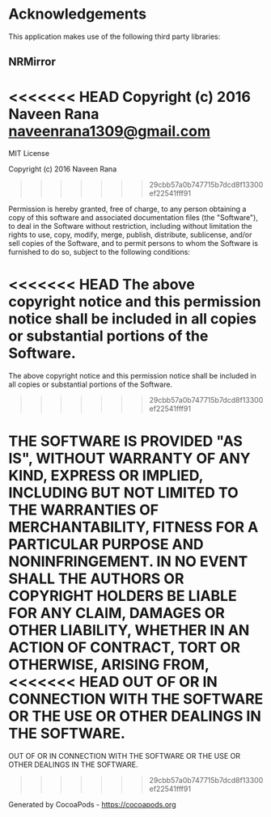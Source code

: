 # Acknowledgements
This application makes use of the following third party libraries:

## NRMirror

<<<<<<< HEAD
Copyright (c) 2016 Naveen Rana <naveenrana1309@gmail.com>
=======
MIT License

Copyright (c) 2016 Naveen Rana
>>>>>>> 29cbb57a0b747715b7dcd8f13300ef22541fff91

Permission is hereby granted, free of charge, to any person obtaining a copy
of this software and associated documentation files (the "Software"), to deal
in the Software without restriction, including without limitation the rights
to use, copy, modify, merge, publish, distribute, sublicense, and/or sell
copies of the Software, and to permit persons to whom the Software is
furnished to do so, subject to the following conditions:

<<<<<<< HEAD
The above copyright notice and this permission notice shall be included in
all copies or substantial portions of the Software.
=======
The above copyright notice and this permission notice shall be included in all
copies or substantial portions of the Software.
>>>>>>> 29cbb57a0b747715b7dcd8f13300ef22541fff91

THE SOFTWARE IS PROVIDED "AS IS", WITHOUT WARRANTY OF ANY KIND, EXPRESS OR
IMPLIED, INCLUDING BUT NOT LIMITED TO THE WARRANTIES OF MERCHANTABILITY,
FITNESS FOR A PARTICULAR PURPOSE AND NONINFRINGEMENT. IN NO EVENT SHALL THE
AUTHORS OR COPYRIGHT HOLDERS BE LIABLE FOR ANY CLAIM, DAMAGES OR OTHER
LIABILITY, WHETHER IN AN ACTION OF CONTRACT, TORT OR OTHERWISE, ARISING FROM,
<<<<<<< HEAD
OUT OF OR IN CONNECTION WITH THE SOFTWARE OR THE USE OR OTHER DEALINGS IN
THE SOFTWARE.
=======
OUT OF OR IN CONNECTION WITH THE SOFTWARE OR THE USE OR OTHER DEALINGS IN THE
SOFTWARE.
>>>>>>> 29cbb57a0b747715b7dcd8f13300ef22541fff91

Generated by CocoaPods - https://cocoapods.org
